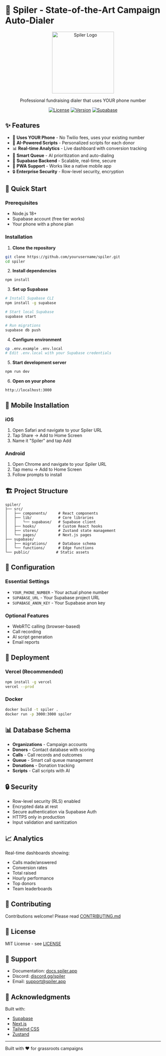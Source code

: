# 🚀 Spiler - State-of-the-Art Campaign Auto-Dialer

<div align="center">
  <img src="public/assets/images/logo.svg" alt="Spiler Logo" width="200"/>
  <p>Professional fundraising dialer that uses YOUR phone number</p>
  
  [![License](https://img.shields.io/badge/license-MIT-blue.svg)](LICENSE)
  [![Version](https://img.shields.io/badge/version-1.0.0-green.svg)](package.json)
  [![Supabase](https://img.shields.io/badge/powered%20by-Supabase-green.svg)](https://supabase.com)
</div>

## ✨ Features

- 📱 **Uses YOUR Phone** - No Twilio fees, uses your existing number
- 🤖 **AI-Powered Scripts** - Personalized scripts for each donor
- 📊 **Real-time Analytics** - Live dashboard with conversion tracking
- 🎯 **Smart Queue** - AI prioritization and auto-dialing
- 💾 **Supabase Backend** - Scalable, real-time, secure
- 📲 **PWA Support** - Works like a native mobile app
- 🔒 **Enterprise Security** - Row-level security, encryption

## 🚀 Quick Start

### Prerequisites
- Node.js 18+
- Supabase account (free tier works)
- Your phone with a phone plan

### Installation

1. **Clone the repository**
```bash
git clone https://github.com/yourusername/spiler.git
cd spiler
```

2. **Install dependencies**
```bash
npm install
```

3. **Set up Supabase**
```bash
# Install Supabase CLI
npm install -g supabase

# Start local Supabase
supabase start

# Run migrations
supabase db push
```

4. **Configure environment**
```bash
cp .env.example .env.local
# Edit .env.local with your Supabase credentials
```

5. **Start development server**
```bash
npm run dev
```

6. **Open on your phone**
```
http://localhost:3000
```

## 📱 Mobile Installation

### iOS
1. Open Safari and navigate to your Spiler URL
2. Tap Share → Add to Home Screen
3. Name it "Spiler" and tap Add

### Android
1. Open Chrome and navigate to your Spiler URL
2. Tap menu → Add to Home Screen
3. Follow prompts to install

## 🏗️ Project Structure

```
spiler/
├── src/
│   ├── components/     # React components
│   ├── lib/            # Core libraries
│   │   └── supabase/   # Supabase client
│   ├── hooks/          # Custom React hooks
│   ├── stores/         # Zustand state management
│   └── pages/          # Next.js pages
├── supabase/
│   ├── migrations/     # Database schema
│   └── functions/      # Edge functions
└── public/            # Static assets
```

## 🔧 Configuration

### Essential Settings
- `YOUR_PHONE_NUMBER` - Your actual phone number
- `SUPABASE_URL` - Your Supabase project URL
- `SUPABASE_ANON_KEY` - Your Supabase anon key

### Optional Features
- WebRTC calling (browser-based)
- Call recording
- AI script generation
- Email reports

## 🚀 Deployment

### Vercel (Recommended)
```bash
npm install -g vercel
vercel --prod
```

### Docker
```bash
docker build -t spiler .
docker run -p 3000:3000 spiler
```

## 📊 Database Schema

- **Organizations** - Campaign accounts
- **Donors** - Contact database with scoring
- **Calls** - Call records and outcomes
- **Queue** - Smart call queue management
- **Donations** - Donation tracking
- **Scripts** - Call scripts with AI

## 🔒 Security

- Row-level security (RLS) enabled
- Encrypted data at rest
- Secure authentication via Supabase Auth
- HTTPS only in production
- Input validation and sanitization

## 📈 Analytics

Real-time dashboards showing:
- Calls made/answered
- Conversion rates
- Total raised
- Hourly performance
- Top donors
- Team leaderboards

## 🤝 Contributing

Contributions welcome! Please read [CONTRIBUTING.md](CONTRIBUTING.md)

## 📄 License

MIT License - see [LICENSE](LICENSE)

## 💬 Support

- Documentation: [docs.spiler.app](https://docs.spiler.app)
- Discord: [discord.gg/spiler](https://discord.gg/spiler)
- Email: support@spiler.app

## 🙏 Acknowledgments

Built with:
- [Supabase](https://supabase.com)
- [Next.js](https://nextjs.org)
- [Tailwind CSS](https://tailwindcss.com)
- [Zustand](https://zustand-demo.pmnd.rs)

---

Built with ❤️ for grassroots campaigns